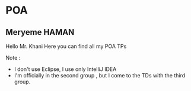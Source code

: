 # POA
## Meryeme HAMAN 

Hello Mr. Khani
Here you can find all my POA TPs

Note : 
* I don't use Eclipse, I use only IntelliJ IDEA 
* I'm officially in the second group , but I come to the TDs with the third group. 
